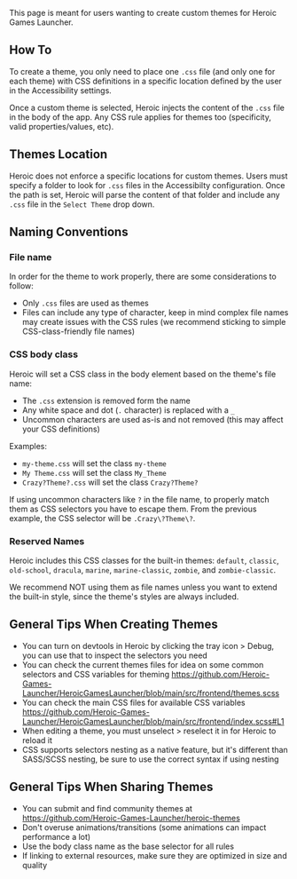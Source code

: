 This page is meant for users wanting to create custom themes for Heroic Games Launcher.

## How To

To create a theme, you only need to place one `.css` file (and only one for each theme) with CSS definitions in a specific location defined by the user in the Accessibility settings.

Once a custom theme is selected, Heroic injects the content of the `.css` file in the body of the app. Any CSS rule applies for themes too (specificity, valid properties/values, etc).

## Themes Location

Heroic does not enforce a specific locations for custom themes. Users must specify a folder to look for `.css` files in the Accessibilty configuration. Once the path is set, Heroic will parse the content of that folder and include any `.css` file in the `Select Theme` drop down.

## Naming Conventions

### File name

In order for the theme to work properly, there are some considerations to follow:
- Only `.css` files are used as themes
- Files can include any type of character, keep in mind complex file names may create issues with the CSS rules (we recommend sticking to simple CSS-class-friendly file names)

### CSS body class

Heroic will set a CSS class in the body element based on the theme's file name:
- The `.css` extension is removed form the name
- Any white space and dot (`.` character) is replaced with a `_`
- Uncommon characters are used as-is and not removed (this may affect your CSS definitions)

Examples:
- `my-theme.css` will set the class `my-theme`
- `My Theme.css` will set the class `My_Theme`
- `Crazy?Theme?.css` will set the class `Crazy?Theme?`

If using uncommon characters like `?` in the file name, to properly match them as CSS selectors you have to escape them. From the previous example, the CSS selector will be `.Crazy\?Theme\?`.

### Reserved Names

Heroic includes this CSS classes for the built-in themes: `default`, `classic`, `old-school`, `dracula`, `marine`, `marine-classic`, `zombie`, and `zombie-classic`.

We recommend NOT using them as file names unless you want to extend the built-in style, since the theme's styles are always included.

## General Tips When Creating Themes

- You can turn on devtools in Heroic by clicking the tray icon > Debug, you can use that to inspect the selectors you need
- You can check the current themes files for idea on some common selectors and CSS variables for theming https://github.com/Heroic-Games-Launcher/HeroicGamesLauncher/blob/main/src/frontend/themes.scss
- You can check the main CSS files for available CSS variables https://github.com/Heroic-Games-Launcher/HeroicGamesLauncher/blob/main/src/frontend/index.scss#L1
- When editing a theme, you must unselect > reselect it in for Heroic to reload it
- CSS supports selectors nesting as a native feature, but it's different than SASS/SCSS nesting, be sure to use the correct syntax if using nesting

## General Tips When Sharing Themes

- You can submit and find community themes at https://github.com/Heroic-Games-Launcher/heroic-themes
- Don't overuse animations/transitions (some animations can impact performance a lot)
- Use the body class name as the base selector for all rules
- If linking to external resources, make sure they are optimized in size and quality
